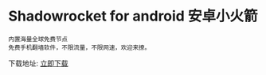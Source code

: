 # Shadowrocket for android 安卓小火箭 
```
内置海量全球免费节点
免费手机翻墙软件，不限流量，不限网速，欢迎来撩。
```

下载地址: [立即下载](https://shadowrocket.v2cross.com/)
